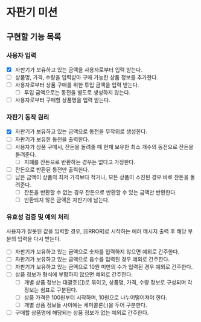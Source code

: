 # 자판기 미션

## 구현할 기능 목록

### 사용자 입력

- [x] 자판기가 보유하고 있는 금액을 사용자로부터 입력 받는다.
- [ ] 상품명, 가격, 수량을 입력받아 구매 가능한 상품 정보를 추가한다.
- [ ] 사용자로부터 상품 구매를 위한 투입 금액을 입력 받는다. 
  - [ ] 투입 금액으로는 동전을 별도로 생성하지 않는다.
- [ ] 사용자로부터 구매할 상품명을 입력 받는다.

### 자판기 동작 원리

- [x] 자판기가 보유하고 있는 금액으로 동전을 무작위로 생성한다.
- [ ] 자판기가 보유한 동전을 출력한다.
- [ ] 사용자가 상품 구매시, 잔돈을 돌려줄 때 현재 보유한 최소 개수의 동전으로 잔돈을 돌려준다.
  - [ ] 지폐를 잔돈으로 반환하는 경우는 없다고 가정한다.
- [ ] 잔돈으로 반환된 동전만 출력한다.
- [ ] 남은 금액이 상품의 최저 가격보다 적거나, 모든 상품이 소진된 경우 바로 잔돈을 돌려준다.
  - [ ] 잔돈을 반환할 수 없는 경우 잔돈으로 반환할 수 있는 금액만 반환한다.
  - [ ] 반환되지 않은 금액은 자판기에 남는다.

### 유효성 검증 및 예외 처리 

사용자가 잘못된 값을 입력할 경우, [ERROR]로 시작하는 에러 메시지 출력 후 해당 부분의 입력을 다시 받는다.
- [ ] 자판기가 보유하고 있는 금액으로 숫자를 입력하지 않으면 예외로 간주한다.
- [ ] 자판기가 보유하고 있는 금액으로 음수를 입력된 경우 예외로 간주한다.
- [ ] 자판기가 보유하고 있는 금액으로 10원 미만의 수가 입력된 경우 예외로 간주한다.
- [ ] 상품 정보가 형식에 부합하지 않으면 예외로 간주한다. 
  - [ ] 개별 상품 정보는 대괄호([])로 묶이고, 상품명, 가격, 수량 정보로 구성되며 각 정보는 쉼표로 구분된다.
  - [ ] 상품 가격은 100원부터 시작하며, 10원으로 나누어떨어져야 한다.
  - [ ] 개별 상품 정보들 사이에는 세미콜론(;)을 두어 구분한다.
- [ ] 구매할 상품명에 해당되는 상품 정보가 없는 예외로 간주한다. 
